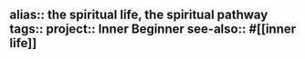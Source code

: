 alias:: the spiritual life, the spiritual pathway
tags:: 
project:: Inner Beginner
see-also:: #[[inner life]]
-